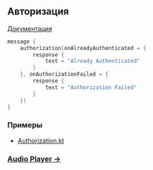 ## Авторизация

[Документация](https://yandex.ru/dev/dialogs/alice/doc/ru/auth/when-to-use)

```kotlin
message {
    authorization(onAlreadyAuthenticated = {
        response {
            text = "Already Authenticated"
        }
    }, onAuthorizationFailed = {
        response {
            text = "Authorization Failed"
        }
    })
}
```

### Примеры

- [Authorization.kt](../examples/src/main/kotlin/com/github/examples/Authorization.kt)

### [Audio Player ->](Audio_Player.md)
